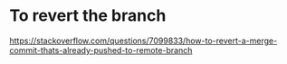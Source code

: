 # To revert the branch
https://stackoverflow.com/questions/7099833/how-to-revert-a-merge-commit-thats-already-pushed-to-remote-branch


